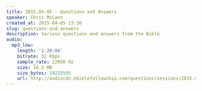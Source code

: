 ```yaml
---
title: 2015.04.05 - Questions and Answers
speaker: Chris McCann
created_at: 2015-04-05 13:30
slug: questions-and-answers
description: Various questions and answers from the Bible
audio:
  mp3_low:
    length: '1:20:04'
    bitrate: 32 Kbps
    sample_rate: 22050 Hz
    size: 18.3 MB
    size_bytes: 19215595
    url: http://audiocdn.ebiblefellowship.com/questions/sessions/2015.04.05_McCann_-_Questions_and_Answers.mp3
---
```

